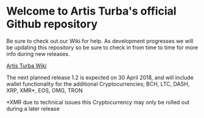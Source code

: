 # Welcome to Artis Turba's official Github repository 

Be sure to check out our Wiki for help. As development progresses we will be updating this repository so be sure to check in from time to time for more info during new releases.

[Artis Turba Wiki](https://github.com/ArtisTurba/Central/wiki)


The next planned release 1.2 is expected on 30 April 2018, and will include wallet functionality for the additional Cryptocurrencies; BCH, LTC, DASH, XRP, XMR*, EOS, OMG, TRON

*XMR due to technical issues this Cryptocurrency may only be rolled out during a later release



